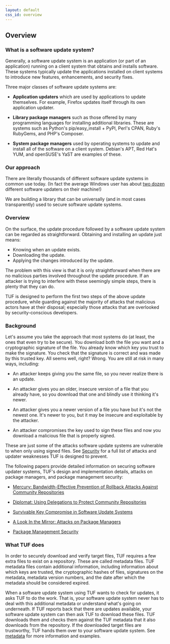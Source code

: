 ```yaml
---
layout: default
css_id: overview
---
```


## Overview

### What is a software update system? ###

Generally, a software update system is an application (or part of an
application) running on a client system that obtains and installs software.
These systems typically update the applications installed on client systems to
introduce new features, enhancements, and security fixes.

Three major classes of software update systems are:

* **Application updaters** which are used by applications to update
   themselves. For example, Firefox updates itself through its own application
   updater.

* **Library package managers** such as those offered by many
   programming languages for installing additional libraries. These are systems
   such as Python's pip/easy_install + PyPI, Perl's CPAN, Ruby's RubyGems, and
   PHP's Composer.

* **System package managers** used by operating systems to update and
   install all of the software on a client system. Debian's APT, Red Hat's YUM,
   and openSUSE's YaST are examples of these.

### Our approach ###

There are literally thousands of different software update systems in common
use today. (In fact the average Windows user has about [two
dozen](http://secunia.com/gfx/pdf/Secunia_RSA_Software_Portfolio_Security_Exposure.pdf)
different software updaters on their machine!)

We are building a library that can be universally (and in most cases
transparently) used to secure software update systems.

### Overview ###

On the surface, the update procedure followed by a software update system can
be regarded as straightforward.  Obtaining and installing an update just means:

* Knowing when an update exists.
* Downloading the update.
* Applying the changes introduced by the update.

The problem with this view is that it is only straightforward when there are no
malicious parties involved throughout the update procedure. If an attacker is
trying to interfere with these seemingly simple steps, there is plenty that
they can do.

TUF is designed to perform the first two steps of the above update procedure,
while guarding against the majority of attacks that malicious actors have at
their disposal; especially those attacks that are overlooked by
security-conscious developers.

### Background ###

Let's assume you take the approach that most systems do (at least, the ones
that even try to be secure). You download both the file you want and a
cryptographic signature of the file. You already know which key you trust to
make the signature. You check that the signature is correct and was made by
this trusted key. All seems well, right? Wrong. You are still at risk in many
ways, including:

* An attacker keeps giving you the same file, so you never realize
  there is an update.

* An attacker gives you an older, insecure version of a file that you
  already have, so you download that one and blindly use it thinking it's
  newer.

* An attacker gives you a newer version of a file you have but it's not
  the newest one. It's newer to you, but it may be insecure and
  exploitable by the attacker.

* An attacker compromises the key used to sign these files and now you
  download a malicious file that is properly signed.

These are just some of the attacks software update systems are vulnerable to
when only using signed files. See [Security](/security.md) for a full list of
attacks and updater weaknesses TUF is designed to prevent.

The following papers provide detailed information on securing software updater
systems, TUF's design and implementation details, attacks on package managers,
and package management security:

* [Mercury: Bandwidth-Effective Prevention of Rollback Attacks Against
  Community
  Repositories](papers/prevention-rollback-attacks-atc2017.pdf?raw=true)

* [Diplomat: Using Delegations to Protect Community
  Repositories](papers/protect-community-repositories-nsdi2016.pdf?raw=true)

* [Survivable Key Compromise in Software Update
  Systems](papers/survivable-key-compromise-ccs2010.pdf?raw=true)

* [A Look In the Mirror: Attacks on Package
  Managers](papers/package-management-security-tr08-02.pdf?raw=true)

* [Package Management
  Security](papers/attacks-on-package-managers-ccs2008.pdf?raw=true)

### What TUF does ###

In order to securely download and verify target files, TUF requires a few extra
files to exist on a repository. These are called metadata files. TUF metadata
files contain additional information, including information about which keys
are trusted, the cryptographic hashes of files, signatures on the metadata,
metadata version numbers, and the date after which the metadata should be
considered expired.

When a software update system using TUF wants to check for updates, it asks TUF
to do the work. That is, your software update system never has to deal with
this additional metadata or understand what's going on underneath. If TUF
reports back that there are updates available, your software update system can
then ask TUF to download these files. TUF downloads them and checks them
against the TUF metadata that it also downloads from the repository. If the
downloaded target files are trustworthy, TUF hands them over to your software
update system. See [metadata](/metadata.html) for more information and examples.
